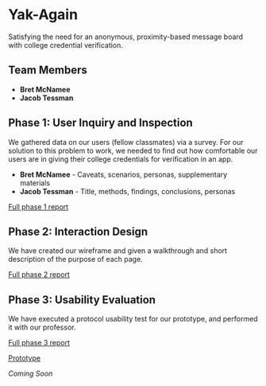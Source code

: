 # Yak-Again

Satisfying the need for an anonymous, proximity-based message board with college credential verification.

## Team Members

* **Bret McNamee**  
* **Jacob Tessman**

## Phase 1: User Inquiry and Inspection

We gathered data on our users (fellow classmates) via a survey. For our solution to this problem to work, we needed to find out how comfortable our users are in giving their college credentials for verification in an app. 

* **Bret McNamee** - Caveats, scenarios, personas, supplementary materials 
* **Jacob Tessman** - Title, methods, findings, conclusions, personas

[Full phase 1 report](phase1/README.md)

## Phase 2: Interaction Design

We have created our wireframe and given a walkthrough and short description of the purpose of each page.

[Full phase 2 report](phase2/README.md)

## Phase 3: Usability Evaluation

We have executed a protocol usability test for our prototype, and performed it with our professor. 

[Full phase 3 report](phase3/README.md)

[Prototype](phase3/Protocol.pdf)

*Coming Soon*
